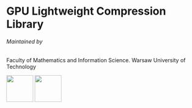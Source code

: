 # GPU Lightweight Compression Library

###### Maintained by 
Faculty of Mathematics and Information Science. Warsaw University of Technology


<img src="https://mis-wut.github.io/gpu_lwcompression_lib/logo.png" width="70" height="70" />  <img src="https://mis-wut.github.io/gpu_lwcompression_lib/wut-logo.jpg" width="70" height="70" /> 
